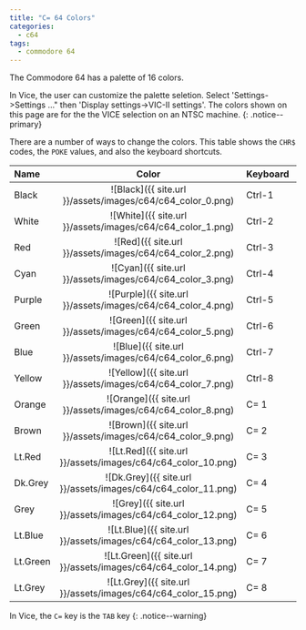 ```yaml
---
title: "C= 64 Colors"
categories:
  - c64
tags:
  - commodore 64
---
```


The Commodore 64 has a palette of 16 colors.

In Vice, the user can customize the palette seletion. Select 'Settings->Settings ..." then 'Display settings->VIC-II settings'. The colors shown on this page are for the the VICE selection on an NTSC machine.
{: .notice--primary}

There are a number of ways to change the colors. This table shows the `CHR$` codes, the `POKE` values, and also the keyboard shortcuts.

| Name     | Color                                                          | Keyboard | CHR$ | POKE |
|:---------|:--------------------------------------------------------------:|:---------|-----:|-----:|
| Black    | ![Black]({{ site.url }}/assets/images/c64/c64_color_0.png)     | Ctrl-1   | 144  | 0    |
| White    | ![White]({{ site.url }}/assets/images/c64/c64_color_1.png)     | Ctrl-2   | 5    | 1    |
| Red      | ![Red]({{ site.url }}/assets/images/c64/c64_color_2.png)       | Ctrl-3   | 28   | 2    |
| Cyan     | ![Cyan]({{ site.url }}/assets/images/c64/c64_color_3.png)      | Ctrl-4   | 159  | 3    |
| Purple   | ![Purple]({{ site.url }}/assets/images/c64/c64_color_4.png)    | Ctrl-5   | 156  | 4    |
| Green    | ![Green]({{ site.url }}/assets/images/c64/c64_color_5.png)     | Ctrl-6   | 30   | 5    |
| Blue     | ![Blue]({{ site.url }}/assets/images/c64/c64_color_6.png)      | Ctrl-7   | 31   | 6    |
| Yellow   | ![Yellow]({{ site.url }}/assets/images/c64/c64_color_7.png)    | Ctrl-8   | 158  | 7    |
| Orange   | ![Orange]({{ site.url }}/assets/images/c64/c64_color_8.png)    | C= 1     | 129  | 8    |
| Brown    | ![Brown]({{ site.url }}/assets/images/c64/c64_color_9.png)     | C= 2     | 149  | 9    |
| Lt.Red   | ![Lt.Red]({{ site.url }}/assets/images/c64/c64_color_10.png)   | C= 3     | 150  | 10   |
| Dk.Grey  | ![Dk.Grey]({{ site.url }}/assets/images/c64/c64_color_11.png)  | C= 4     | 151  | 11   |
| Grey     | ![Grey]({{ site.url }}/assets/images/c64/c64_color_12.png)     | C= 5     | 152  | 12   |
| Lt.Blue  | ![Lt.Blue]({{ site.url }}/assets/images/c64/c64_color_13.png)  | C= 6     | 153  | 13   |
| Lt.Green | ![Lt.Green]({{ site.url }}/assets/images/c64/c64_color_14.png) | C= 7     | 154  | 14   |
| Lt.Grey  | ![Lt.Grey]({{ site.url }}/assets/images/c64/c64_color_15.png)  | C= 8     | 155  | 15   |

In Vice, the `C=` key is the `TAB` key
{: .notice--warning}
